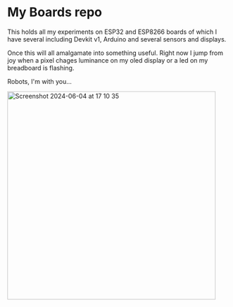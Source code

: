 # My Boards repo
This holds all my experiments on ESP32 and ESP8266 boards of which I have several including Devkit v1, Arduino and several sensors and displays.

Once this will all amalgamate into something useful. Right now I jump from joy when a pixel chages luminance on my oled display or a led on my breadboard is flashing.

Robots, I'm with you...

<img width="473" alt="Screenshot 2024-06-04 at 17 10 35" src="https://github.com/tuvokki/boards/assets/181719/e384fed2-21d7-4740-b464-9abdf7360e93">
